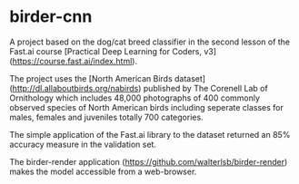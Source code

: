 # birder-cnn

A project based on the dog/cat breed classifier in the second lesson of the Fast.ai course [Practical Deep Learning for Coders, v3] (https://course.fast.ai/index.html).

The project uses the [North American Birds dataset] (http://dl.allaboutbirds.org/nabirds)  published by The Corenell Lab of Ornithology which includes 48,000 photographs of 400 commonly observed species of North American birds including seperate classes for males, females and juveniles totally 700 categories.

The simple application of the Fast.ai library to the dataset returned an 85% accuracy measure in the validation set.

The birder-render application (https://github.com/walterlsb/birder-render) makes the model accessible from a web-browser.

